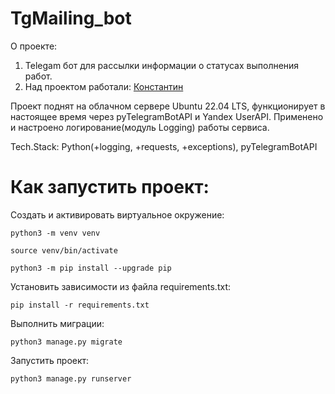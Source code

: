 # TgMailing_bot
О проекте:
1. Telegam бот для рассылки информации о статусах выполнения работ.
3. Над проектом работали:
<a href="https://github.com/Knstxx" target="_blank">Константин</a>

Проект поднят на облачном сервере Ubuntu 22.04 LTS, функционирует в настоящее время через pyTelegramBotAPI и Yandex UserAPI. Применено и настроено логирование(модуль Logging) работы сервиса.

Tech.Stack: Python(+logging, +requests, +exceptions), pyTelegramBotAPI
# Как запустить проект:

Cоздать и активировать виртуальное окружение:

```
python3 -m venv venv
```

```
source venv/bin/activate
```

```
python3 -m pip install --upgrade pip
```

Установить зависимости из файла requirements.txt:

```
pip install -r requirements.txt
```

Выполнить миграции:

```
python3 manage.py migrate
```

Запустить проект:

```
python3 manage.py runserver
```
